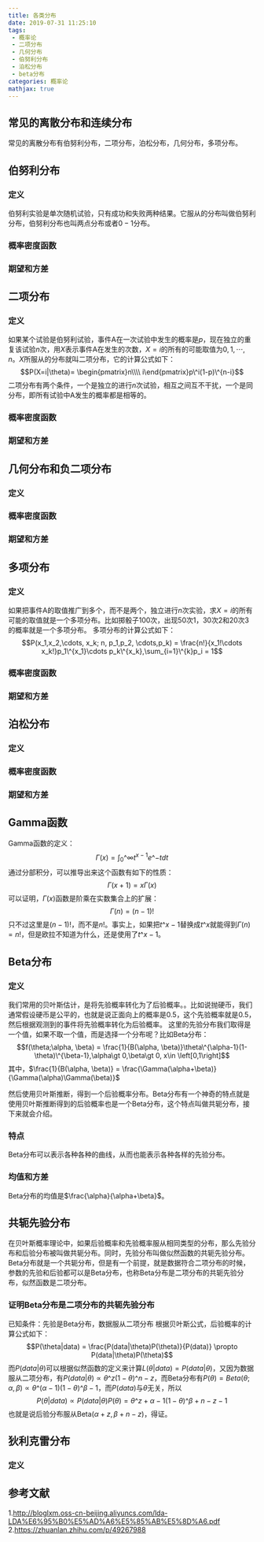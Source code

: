 ```yaml
---
title: 各类分布
date: 2019-07-31 11:25:10
tags:
 - 概率论
 - 二项分布
 - 几何分布
 - 伯努利分布
 - 泊松分布
 - beta分布
categories: 概率论
mathjax: true
---
```


## 常见的离散分布和连续分布
常见的离散分布有伯努利分布，二项分布，泊松分布，几何分布，多项分布。

## 伯努利分布
### 定义
伯努利实验是单次随机试验，只有成功和失败两种结果。它服从的分布叫做伯努利分布，伯努利分布也叫两点分布或者$0-1$分布。

### 概率密度函数

### 期望和方差

## 二项分布
### 定义
如果某个试验是伯努利试验，事件A在一次试验中发生的概率是$p$，现在独立的重复该试验$n$次，用$X$表示事件A在发生的次数，$X=i$的所有的可能取值为$0,1,\cdots,n$。$X$所服从的分布就叫二项分布，它的计算公式如下：
$$P(X=i|\theta)= \begin{pmatrix}n\\\\ i\end{pmatrix}p\^i(1-p)\^{n-i}$$
二项分布有两个条件，一个是独立的进行$n$次试验，相互之间互不干扰，一个是同分布，即所有试验中A发生的概率都是相等的。

### 概率密度函数

### 期望和方差

## 几何分布和负二项分布
### 定义

### 概率密度函数

### 期望和方差

## 多项分布
### 定义
如果把事件A的取值推广到多个，而不是两个，独立进行$n$次实验，求$X=i$的所有可能的取值就是一个多项分布。比如掷骰子$100$次，出现$50$次$1$，$30$次$2$和$20$次$3$的概率就是一个多项分布。
多项分布的计算公式如下：
$$P(x_1,x_2,\cdots, x_k; n, p_1,p_2, \cdots,p_k) = \frac{n!}{x_1!\cdots x_k!}p_1\^{x_1}\cdots p_k\^{x_k},\sum_{i=1}\^{k}p_i = 1$$

### 概率密度函数

### 期望和方差

## 泊松分布
### 定义
### 概率密度函数
### 期望和方差

## Gamma函数
Gamma函数的定义：
$$\Gamma(x) = \int_0\^{\infty}t^{x-1}e\^{-t}dt$$
通过分部积分，可以推导出来这个函数有如下的性质：
$$\Gamma(x+1) = x\Gamma(x)$$
可以证明，$\Gamma(x)$函数是阶乘在实数集合上的扩展：
$$\Gamma(n) = (n-1)!$$
只不过这里是$(n-1)!$，而不是$n!$。事实上，如果把$t\^{x-1}$替换成$t\^x$就能得到$\Gamma(n) = n!$，但是欧拉不知道为什么，还是使用了$t\^{x-1}$。


## Beta分布
### 定义
我们常用的贝叶斯估计，是将先验概率转化为了后验概率。。比如说抛硬币，我们通常假设硬币是公平的，也就是说正面向上的概率是$0.5$，这个先验概率就是$0.5$，然后根据观测到的事件将先验概率转化为后验概率。
这里的先验分布我们取得是一个值，如果不取一个值，而是选择一个分布呢？比如Beta分布：
$$f(\theta;\alpha, \beta) = \frac{1}{B(\alpha, \beta)}\theta\^{\alpha-1}(1-\theta)\^{\beta-1},\alpha\gt 0,\beta\gt 0, x\in \left[0,1\right]$$
其中，$\frac{1}{B(\alpha, \beta)} = \frac{\Gamma(\alpha+\beta)}{\Gamma(\alpha)\Gamma(\beta)}$

然后使用贝叶斯推断，得到一个后验概率分布。Beta分布有一个神奇的特点就是使用贝叶斯推断得到的后验概率也是一个Beta分布，这个特点叫做共轭分布，接下来就会介绍。

### 特点
Beta分布可以表示各种各种的曲线，从而也能表示各种各样的先验分布。

### 均值和方差
Beta分布的均值是$\frac{\alpha}{\alpha+\beta}$。

## 共轭先验分布
在贝叶斯概率理论中，如果后验概率和先验概率服从相同类型的分布，那么先验分布和后验分布被叫做共轭分布。同时，先验分布叫做似然函数的共轭先验分布。
Beta分布就是一个共轭分布，但是有一个前提，就是数据符合二项分布的时候，参数的先验和后验都可以是Beta分布，也称Beta分布是二项分布的共轭先验分布，似然函数是二项分布。

### 证明Beta分布是二项分布的共轭先验分布
已知条件：先验是Beta分布，数据服从二项分布
根据贝叶斯公式，后验概率的计算公式如下：
$$P(\theta|data) = \frac{P(data|\theta)P(\theta)}{P(data)} \propto P(data|\theta)P(\theta)$$
而$P(data|\theta)$可以根据似然函数的定义来计算$L(\theta|data) = P(data|\theta)$，又因为数据服从二项分布，有$P(data|\theta) \propto \theta\^z(1-\theta)\^{n-z}$，而Beta分布有$P(\theta) = Beta(\theta;\alpha,\beta) \propto \theta\^{(\alpha-1)}(1-\theta)\^{\beta-1}$，而$P(data)$与$\theta$无关，所以
$$P(\theta|data) \propto P(data|\theta)P(\theta) = \theta\^{z+\alpha-1}(1-\theta)\^{\beta+n-z-1}$$
也就是说后验分布服从Beta$(\alpha+z, \beta+n-z)$，得证。

## 狄利克雷分布
### 定义


## 参考文献
1.http://bloglxm.oss-cn-beijing.aliyuncs.com/lda-LDA%E6%95%B0%E5%AD%A6%E5%85%AB%E5%8D%A6.pdf
2.https://zhuanlan.zhihu.com/p/49267988
